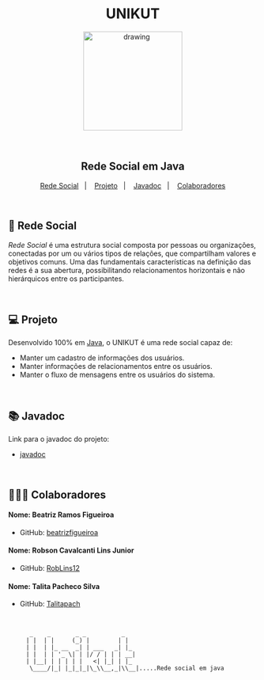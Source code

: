 <h1 align="center">UNIKUT</h1>

<p align="center">
  <img src="src/model/utils/images/Unicap_Icam_Tech-01.png" alt="drawing" width="200"/>
</p>

<br>

<h2 align="center">Rede Social em Java</h2>

<p align="center">
    <a href="#-Rede-Social">Rede Social</a>&nbsp;&nbsp;&nbsp;|&nbsp;&nbsp;&nbsp;
    <a href="#-Projeto">Projeto</a>&nbsp;&nbsp;&nbsp;|&nbsp;&nbsp;&nbsp;
    <a href="#-Javadoc">Javadoc</a>&nbsp;&nbsp;&nbsp;|&nbsp;&nbsp;&nbsp;
    <a href="#-Colaboradores">Colaboradores</a>
</p>


<br>

## 📲 Rede Social

*Rede Social* é uma estrutura social composta por pessoas ou organizações, conectadas por um ou vários tipos de relações, que compartilham valores e objetivos comuns. Uma das fundamentais características na definição das redes é a sua abertura, possibilitando relacionamentos horizontais e não hierárquicos entre os participantes.

<br>

## 💻 Projeto

Desenvolvido 100% em [Java](https://www.oracle.com/java/), o UNIKUT é uma rede social capaz de:
- Manter um cadastro de informações dos usuários. 
- Manter informações de relacionamentos entre os usuários. 
- Manter o fluxo de mensagens entre os usuários do sistema.

<br>

## 📚 Javadoc
Link para o javadoc do projeto:
- [javadoc]()

<br>

## 👨‍👧‍👧 Colaboradores

#### Nome: Beatriz Ramos Figueiroa
- GitHub: [beatrizfigueiroa](https://github.com/beatrizfigueiroa)

#### Nome: Robson Cavalcanti Lins Junior
- GitHub: [RobLins12](https://github.com/RobLins12)

#### Nome: Talita Pacheco Silva
- GitHub: [Talitapach](https://github.com/Talitapach)


<br>

          _    _       _ _          _   
         | |  | |     (_) |        | |  
         | |  | |_ __  _| | ___   _| |_ 
         | |  | | '_ \| | |/ / | | | __|
         | |__| | | | | |   <| |_| | |_  
          \____/|_| |_|_|_|\_\\__,_|\\__|.....Rede social em java